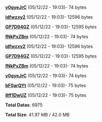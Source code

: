 [**v0gyeJrC**](/data/v0gyeJrC.txt) (05/12/22 - 19:03)- 74 bytes

[**idfwzxy2**](/data/idfwzxy2.txt) (05/12/22 - 19:03)- 12596 bytes

[**GP7D94GZ**](/data/GP7D94GZ.txt) (05/12/22 - 19:03)- 12595 bytes

[**fNkPxZBm**](/data/fNkPxZBm.txt) (05/12/22 - 19:03)- 74 bytes

[**idfwzxy2**](/data/idfwzxy2.txt) (05/12/22 - 19:03)- 12596 bytes

[**GP7D94GZ**](/data/GP7D94GZ.txt) (05/12/22 - 19:03)- 12595 bytes

[**fNkPxZBm**](/data/fNkPxZBm.txt) (05/12/22 - 19:03)- 74 bytes

[**v0gyeJrC**](/data/v0gyeJrC.txt) (05/12/22 - 19:03)- 74 bytes

[**bF0arQYt**](/data/bF0arQYt.txt) (05/12/22 - 19:03)- 75 bytes

[**8ff1DwUZ**](/data/8ff1DwUZ.txt) (05/12/22 - 19:03)- 75 bytes

**Total Datas**: 6975

**Total Size**: 41.97 MB / 42.0 MB
